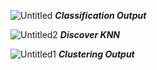 ![Untitled](https://user-images.githubusercontent.com/49306136/121799744-085b2c00-cc43-11eb-83e8-901e722f68dd.png)
**_Classification Output_**

![Untitled2](https://user-images.githubusercontent.com/49306136/121799748-0abd8600-cc43-11eb-919b-165c86365c7a.png)
**_Discover KNN_**

![Untitled1](https://user-images.githubusercontent.com/49306136/121799747-0a24ef80-cc43-11eb-8be6-217c7e11a6f4.png)
**_Clustering Output_**
